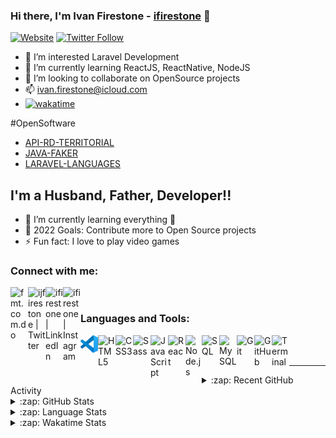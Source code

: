 ### Hi there, I'm Ivan Firestone - [ifirestone][website] 👋 

[![Website](https://img.shields.io/website?label=fmt.com.do&style=for-the-badge&url=https%3A%2F%2Ffmt.com.do)](https://fmt.com.do)
[![Twitter Follow](https://img.shields.io/twitter/follow/ijfirestone?color=1DA1F2&logo=twitter&style=for-the-badge)](https://twitter.com/intent/follow?original_referer=https%3A%2F%2Fgithub.com%2Fijfirestone&screen_name=ijfirestone)

- 👀 I’m interested Laravel Development
- 👾 I’m currently learning ReactJS, ReactNative, NodeJS
- 🤖 I’m looking to collaborate on OpenSource projects
- 📫 ivan.firestone@icloud.com
- [![wakatime](https://wakatime.com/badge/user/7c82a842-ae69-49a2-9d33-87a9b5f7fcd8.svg)](https://wakatime.com/@7c82a842-ae69-49a2-9d33-87a9b5f7fcd8)

#OpenSoftware
- [API-RD-TERRITORIAL][territorial]
- [JAVA-FAKER][faker]
- [LARAVEL-LANGUAGES][language]

## I'm a Husband, Father, Developer!!

- 🌱 I’m currently learning everything 🤣
- 🥅 2022 Goals: Contribute more to Open Source projects
- ⚡ Fun fact: I love to play video games

### Connect with me:

[<img align="left" alt="fmt.com.do" width="28px" src="https://github.com/ifirestone/ifirestone/blob/d09cf2582aac548ac7db0fec45f0e3c1723c9eee/icons/global.png" />][website]
[<img align="left" alt="ijfirestone | Twitter" width="28px" src="https://github.com/ifirestone/ifirestone/blob/01e0e874e27aab947c681d7a327925fae72c54f5/icons/twitter.png" />][twitter]
[<img align="left" alt="ifirestone | LinkedIn" width="28px" src="https://github.com/ifirestone/ifirestone/blob/01e0e874e27aab947c681d7a327925fae72c54f5/icons/linkedin.png" />][linkedin]
[<img align="left" alt="ifirestone | Instagram" width="28px" src="https://github.com/ifirestone/ifirestone/blob/d09cf2582aac548ac7db0fec45f0e3c1723c9eee/icons/instagram.png" />][instagram]

<br />

### Languages and Tools:

<img align="left" alt="Visual Studio Code" width="28px" src="https://raw.githubusercontent.com/github/explore/80688e429a7d4ef2fca1e82350fe8e3517d3494d/topics/visual-studio-code/visual-studio-code.png" />
<img align="left" alt="HTML5" width="28px" src="https://github.com/ifirestone/ifirestone/blob/af6b09fd1defc1f148dea5973af74e2ad12cc486/icons/html-5.png" />
<img align="left" alt="CSS3" width="28px" src="https://github.com/ifirestone/ifirestone/blob/af6b09fd1defc1f148dea5973af74e2ad12cc486/icons/css.png" />
<img align="left" alt="Sass" width="28px" src="https://github.com/ifirestone/ifirestone/blob/af6b09fd1defc1f148dea5973af74e2ad12cc486/icons/sass.png" />
<img align="left" alt="JavaScript" width="28px" src="https://github.com/ifirestone/ifirestone/blob/af6b09fd1defc1f148dea5973af74e2ad12cc486/icons/java-script.png" />
<img align="left" alt="React" width="28px" src="https://github.com/ifirestone/ifirestone/blob/662c044a8d39141f6d542f51d6ffa62ea679235d/icons/react.png" />
<img align="left" alt="Node.js" width="26p28pxx" src="https://github.com/ifirestone/ifirestone/blob/f84c9f861b9f19d278b4dfdc60f17509f30e23a0/icons/node-js.png" />
<img align="left" alt="SQL" width="28px" src="https://github.com/ifirestone/ifirestone/blob/cafd721a12d3afe7eaa8f4b32d6029c31984f86b/icons/sql.png" />
<img align="left" alt="MySQL" width="28px" src="https://github.com/ifirestone/ifirestone/blob/cafd721a12d3afe7eaa8f4b32d6029c31984f86b/icons/mysql.png" />
<img align="left" alt="Git" width="28px" src="https://github.com/ifirestone/ifirestone/blob/cafd721a12d3afe7eaa8f4b32d6029c31984f86b/icons/git.png" />
<img align="left" alt="GitHub" width="28px" src="https://github.com/ifirestone/ifirestone/blob/cafd721a12d3afe7eaa8f4b32d6029c31984f86b/icons/github.svg" />
<img align="left" alt="Terminal" width="28px" src="https://github.com/ifirestone/ifirestone/blob/cafd721a12d3afe7eaa8f4b32d6029c31984f86b/icons/terminal.png" />


<br />
<br />

---


<details>
  <summary>:zap: Recent GitHub Activity</summary>
  
<!--START_SECTION:activity-->
1. 🎉 Merged PR [#27](https://github.com/opticrd/becas-backoffice-frontend/pull/27) in [opticrd/becas-backoffice-frontend](https://github.com/opticrd/becas-backoffice-frontend)
2. 💪 Opened PR [#27](https://github.com/opticrd/becas-backoffice-frontend/pull/27) in [opticrd/becas-backoffice-frontend](https://github.com/opticrd/becas-backoffice-frontend)
3. 🎉 Merged PR [#26](https://github.com/opticrd/becas-backoffice-frontend/pull/26) in [opticrd/becas-backoffice-frontend](https://github.com/opticrd/becas-backoffice-frontend)
4. 🎉 Merged PR [#32](https://github.com/opticrd/becas-portal-frontend/pull/32) in [opticrd/becas-portal-frontend](https://github.com/opticrd/becas-portal-frontend)
5. 💪 Opened PR [#32](https://github.com/opticrd/becas-portal-frontend/pull/32) in [opticrd/becas-portal-frontend](https://github.com/opticrd/becas-portal-frontend)
<!--END_SECTION:activity-->
  
</details>


<details>
 <summary>:zap: GitHub Stats</summary>

  [![ifirestone's GitHub stats](https://github-readme-stats.vercel.app/api?username=ifirestone&count_private=true&show_icons=true&theme=radical)](https://github.com/ifirestone/github-readme-stats)

</details>


<details>
 <summary>:zap: Language Stats</summary>

[![Top Langs](https://github-readme-stats.vercel.app/api/top-langs/?username=ifirestone&layout=compact)](https://github.com/ifirestone/github-readme-stats)

</details>


<details>
<summary>:zap: Wakatime Stats</summary>

[![ifirestone's Wakatime stats](https://github-readme-stats.vercel.app/api/wakatime?username=ifirestone)](https://github.com/ifirestone/github-readme-stats)

</details>

[website]: https://fmt.com.do
[twitter]: https://twitter.com/ijfirestone
[instagram]: https://instagram.com/ifirestone
[linkedin]: https://linkedin.com/in/ifirestone
[territorial]: https://github.com/ifirestone/api-territorial
[faker]: https://github.com/ifirestone/java-faker
[language]: https://github.com/ifirestone/laravel-languages
